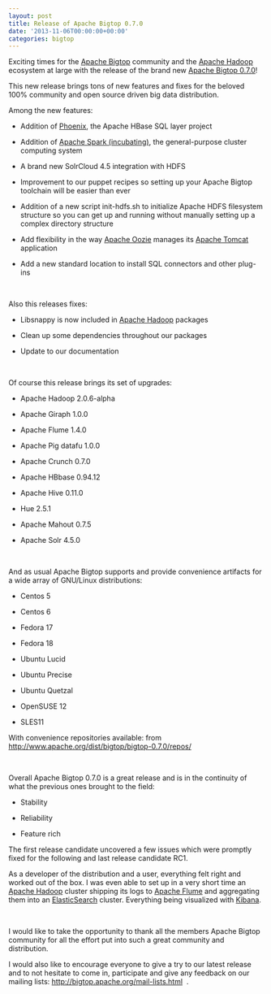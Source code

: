 ```yaml
---
layout: post
title: Release of Apache Bigtop 0.7.0
date: '2013-11-06T00:00:00+00:00'
categories: bigtop
---
```

<p>Exciting times for the <a title="Apache Bigtop" href="http://bigtop.apache.org/">Apache Bigtop</a>
community and the <a title="Apache Hadoop" href="http://hadoop.apache.org/">Apache Hadoop</a> ecosystem at large with the release
of the brand new <a title="Release announcement" href="http://mail-archives.apache.org/mod_mbox/bigtop-user/201311.mbox/browser">Apache Bigtop 0.7.0</a>!</p> 
  <p style="margin-bottom: 0in;">This new release brings tons of new
features and fixes for the beloved 100% community and open source
driven big data distribution.</p> 
  <p style="margin-bottom: 0in;">Among the new features:</p> 
  <ul> 
    <li> 
      <p style="margin-bottom: 0in;">Addition of <a href="http://phoenix-hbase.blogspot.com/">Phoenix</a>,
	the Apache HBase SQL layer project</p> 
      <p> </p> 
    </li> 
    <li> 
      <p>Addition of <a href="http://spark.incubator.apache.org/">Apache Spark (incubating)</a>, the
	general-purpose cluster computing system <br /></p> 
    </li> 
    <li> 
      <p style="margin-bottom: 0in;">A brand new SolrCloud 4.5
	integration with HDFS</p> 
    </li> 
    <li> 
      <p style="margin-bottom: 0in;">Improvement to our puppet recipes
	so setting up your Apache Bigtop toolchain will be easier than ever</p> 
      <p> </p> 
    </li> 
    <li> 
      <p style="margin-bottom: 0in;">Addition of a new script
	init-hdfs.sh to initialize Apache HDFS filesystem structure so you
	can get up and running without manually setting up a complex
	directory structure</p> 
    </li> 
    <li> 
      <p style="margin-bottom: 0in;">Add flexibility in the way <a href="http://oozie.apache.org/">Apache
	Oozie</a> manages its <a href="http://tomcat.apache.org/">Apache Tomcat</a> application</p> 
    </li> 
    <li> 
      <p style="margin-bottom: 0in;">Add a new standard location to
	install SQL connectors and other plug-ins</p> 
    </li> 
  </ul> 
  <p style="margin-bottom: 0in;"><br /> </p> 
  <p style="margin-bottom: 0in;">Also this releases fixes:</p> 
  <ul> 
    <li> 
      <p style="margin-bottom: 0in;">Libsnappy is now included in
	<a href="http://hadoop.apache.org/">Apache Hadoop</a> packages</p> 
    </li> 
    <li> 
      <p style="margin-bottom: 0in;">Clean up some dependencies
	throughout our packages</p> 
    </li> 
    <li> 
      <p>Update to our documentation</p> 
      <p> </p> 
    </li> 
  </ul> 
  <p><br /></p> 
  <ul> </ul> 
  <p style="margin-bottom: 0in;">Of course this release brings its set
of upgrades:</p> 
  <ul> 
    <li> 
      <p style="margin-bottom: 0in;">Apache Hadoop  2.0.6-alpha</p> 
    </li> 
    <li> 
      <p style="margin-bottom: 0in;">Apache Giraph 1.0.0</p> 
    </li> 
    <li> 
      <p style="margin-bottom: 0in;">Apache Flume 1.4.0</p> 
    </li> 
    <li> 
      <p style="margin-bottom: 0in;">Apache Pig datafu 1.0.0</p> 
    </li> 
    <li> 
      <p style="margin-bottom: 0in;">Apache Crunch 0.7.0</p> 
    </li> 
    <li> 
      <p style="margin-bottom: 0in;">Apache HBbase 0.94.12</p> 
    </li> 
    <li> 
      <p style="margin-bottom: 0in;">Apache Hive 0.11.0</p> 
    </li> 
    <li> 
      <p style="margin-bottom: 0in;">Hue 2.5.1</p> 
    </li> 
    <li> 
      <p style="margin-bottom: 0in;">Apache Mahout 0.7.5</p> 
    </li> 
    <li> 
      <p style="margin-bottom: 0in;">Apache Solr 4.5.0</p> 
    </li> 
  </ul> 
  <p style="margin-bottom: 0in;"><br /> </p> 
  <p style="margin-bottom: 0in;">And as usual Apache Bigtop supports and
provide convenience artifacts for a wide array of GNU/Linux
distributions:</p> 
  <ul> 
    <li> 
      <p style="margin-bottom: 0in;">Centos 5<a href="http://bigtop01.cloudera.org:8080/view/Releases/job/Bigtop-0.7.0/label=centos5/lastSuccessfulBuild/artifact/output/"></a></p> 
    </li> 
    <li> 
      <p style="margin-bottom: 0in;">Centos 6<a href="http://bigtop01.cloudera.org:8080/view/Releases/job/Bigtop-0.7.0/label=centos6/lastSuccessfulBuild/artifact/output/"></a></p> 
    </li> 
    <li> 
      <p style="margin-bottom: 0in;">Fedora 17<a href="http://bigtop01.cloudera.org:8080/view/Releases/job/Bigtop-0.7.0/label=fedora17/lastSuccessfulBuild/artifact/output/"></a></p> 
    </li> 
    <li> 
      <p style="margin-bottom: 0in;">Fedora 18<a href="http://bigtop01.cloudera.org:8080/view/Releases/job/Bigtop-0.7.0/label=fedora18/lastSuccessfulBuild/artifact/output/"></a></p> 
    </li> 
    <li> 
      <p style="margin-bottom: 0in;">Ubuntu Lucid<a href="http://bigtop01.cloudera.org:8080/view/Releases/job/Bigtop-0.7.0/label=lucid/lastSuccessfulBuild/artifact/output/"></a></p> 
    </li> 
    <li> 
      <p style="margin-bottom: 0in;">Ubuntu Precise<a href="http://bigtop01.cloudera.org:8080/view/Releases/job/Bigtop-0.7.0/label=precise/lastSuccessfulBuild/artifact/output/"></a></p> 
    </li> 
    <li> 
      <p style="margin-bottom: 0in;">Ubuntu Quetzal<a href="http://bigtop01.cloudera.org:8080/view/Releases/job/Bigtop-0.7.0/label=precise/lastSuccessfulBuild/artifact/output/"></a></p> 
    </li> 
    <li> 
      <p style="margin-bottom: 0in;">OpenSUSE 12<a href="http://bigtop01.cloudera.org:8080/view/Releases/job/Bigtop-0.7.0/label=opensuse12/lastSuccessfulBuild/artifact/output/"></a></p> 
    </li> 
    <li> 
      <p style="margin-bottom: 0in;">SLES11<a href="http://bigtop01.cloudera.org:8080/view/Releases/job/Bigtop-0.7.0/label=sles11/lastSuccessfulBuild/artifact/output/"></a></p> 
    </li> 
  </ul> 
  <p style="margin-bottom: 0in;">With convenience repositories available: from <a href="http://www.apache.org/dist/bigtop/bigtop-0.7.0/repos/">http://www.apache.org/dist/bigtop/bigtop-0.7.0/repos/</a><br /> </p> 
  <p style="margin-bottom: 0in;"><br /> </p> 
  <p style="margin-bottom: 0in;">Overall Apache Bigtop 0.7.0 is a great
release and is in the continuity of what the previous ones brought to
the field:</p> 
  <ul> 
    <li> 
      <p style="margin-bottom: 0in;">Stability</p> 
    </li> 
    <li> 
      <p style="margin-bottom: 0in;">Reliability</p> 
    </li> 
    <li> 
      <p style="margin-bottom: 0in;">Feature rich</p> 
    </li> 
  </ul> 
  <p style="margin-bottom: 0in;">The first release candidate uncovered a
few issues which were promptly fixed for the following and last
release candidate RC1.</p> 
  <p style="margin-bottom: 0in;">As a developer of the distribution and
a user, everything felt right and worked out of the box. I was even
able to set up in a very short time an <a href="http://hadoop.apache.org/">Apache Hadoop</a> cluster shipping
its logs to <a href="http://flume.apache.org/">Apache Flume</a> and aggregating them into an <a href="http://www.elasticsearch.org/">ElasticSearch</a>
cluster. Everything being visualized with <a href="http://www.elasticsearch.org/overview/kibana/">Kibana</a>. 
</p> 
  <p style="margin-bottom: 0in;"><br /> </p> 
  <p style="margin-bottom: 0in;">I would like to take the opportunity to
thank all the members  Apache Bigtop community for all the effort put
into such a great community and distribution.</p> 
  <p style="margin-bottom: 0in;">I would also like to encourage everyone
to give a try to our latest release and to not hesitate to come in,
participate and give any feedback on our mailing lists: <a href="http://bigtop.apache.org/mail-lists.html">http://bigtop.apache.org/mail-lists.html</a>&nbsp; .</p>
